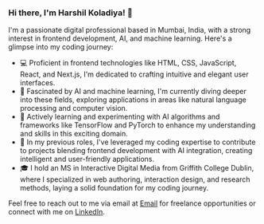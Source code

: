 ### Hi there, I'm Harshil Koladiya! 👋

I'm a passionate digital professional based in Mumbai, India, with a strong interest in frontend development, AI, and machine learning. Here's a glimpse into my coding journey:

- 💻 Proficient in frontend technologies like HTML, CSS, JavaScript, React, and Next.js, I'm dedicated to crafting intuitive and elegant user interfaces.
- 🤖 Fascinated by AI and machine learning, I'm currently diving deeper into these fields, exploring applications in areas like natural language processing and computer vision.
- 🌱 Actively learning and experimenting with AI algorithms and frameworks like TensorFlow and PyTorch to enhance my understanding and skills in this exciting domain.
- 💼 In my previous roles, I've leveraged my coding expertise to contribute to projects blending frontend development with AI integration, creating intelligent and user-friendly applications.
- 🎓 I hold an MS in Interactive Digital Media from Griffith College Dublin, where I specialized in web authoring, interaction design, and research methods, laying a solid foundation for my coding journey.

Feel free to reach out to me via email at [Email](harshil.koladiya027@gmail.com) for freelance opportunities or connect with me on [LinkedIn](https://www.linkedin.com/in/harshilkoladiya).

